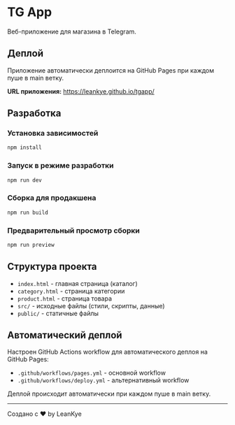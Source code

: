 # TG App

Веб-приложение для магазина в Telegram.

## Деплой

Приложение автоматически деплоится на GitHub Pages при каждом пуше в main ветку.

**URL приложения:** https://leankye.github.io/tgapp/

## Разработка

### Установка зависимостей
```bash
npm install
```

### Запуск в режиме разработки
```bash
npm run dev
```

### Сборка для продакшена
```bash
npm run build
```

### Предварительный просмотр сборки
```bash
npm run preview
```

## Структура проекта

- `index.html` - главная страница (каталог)
- `category.html` - страница категории
- `product.html` - страница товара
- `src/` - исходные файлы (стили, скрипты, данные)
- `public/` - статичные файлы

## Автоматический деплой

Настроен GitHub Actions workflow для автоматического деплоя на GitHub Pages:
- `.github/workflows/pages.yml` - основной workflow
- `.github/workflows/deploy.yml` - альтернативный workflow

Деплой происходит автоматически при каждом пуше в main ветку.

---
Создано с ❤️ by LeanKye
